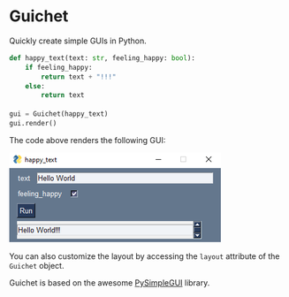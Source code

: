 # Guichet
Quickly create simple GUIs in Python.

```python
def happy_text(text: str, feeling_happy: bool):
    if feeling_happy:
        return text + "!!!"
    else:
        return text

gui = Guichet(happy_text)
gui.render()
```
The code above renders the following GUI:

![Alt text](assets/image.png)

You can also customize the layout by accessing the `layout` attribute of the `Guichet` object.

Guichet is based on the awesome [PySimpleGUI](https://www.pysimplegui.org/) library.